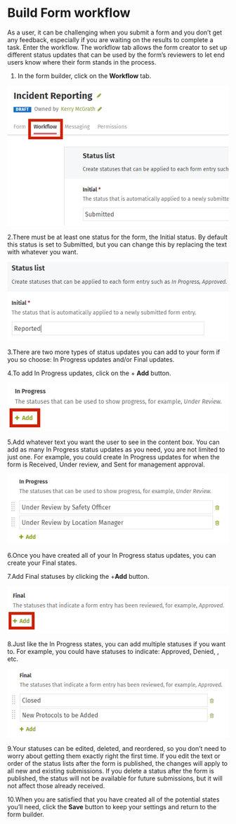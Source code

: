 # Build Form workflow



As a user, it can be challenging when you submit a form and you don’t get any feedback, especially if you are waiting on the results to complete a task. Enter the workflow. The workflow tab allows the form creator to set up different status updates that can be used by the form’s reviewers to let end users know where their form stands in the process.

1. In the form builder, click on the **Workflow** tab.  

![](../../../.gitbook/assets/1%20%2838%29.png)

2.There must be at least one status for the form, the Initial status. By default this status is set to Submitted, but you can change this by replacing the text with whatever you want.

![](../../../.gitbook/assets/2%20%2839%29.png)



3.There are two more types of status updates you can add to your form if you so choose: In Progress updates and/or Final updates.

4.To add In Progress updates, click on the + **Add** button.

![](../../../.gitbook/assets/4%20%2832%29.png)

5.Add whatever text you want the user to see in the content box. You can add as many In Progress status updates as you need, you are not limited to just one. For example, you could create In Progress updates for when the form is Received, Under review, and Sent for management approval.

![](../../../.gitbook/assets/5%20%287%29.png)



6.Once you have created all of your In Progress status updates, you can create your Final states.

7.Add Final statuses by clicking the +**Add** button.

![](../../../.gitbook/assets/6%20%2815%29.png)

8.Just like the In Progress states, you can add multiple statuses if you want to. For example, you could have statuses to indicate: Approved, Denied, , etc.

![](../../../.gitbook/assets/7%20%288%29.png)



9.Your statuses can be edited, deleted, and reordered, so you don’t need to worry about getting them exactly right the first time. If you edit the text or order of the status lists after the form is published, the changes will apply to all new and existing submissions. If you delete a status after the form is published, the status will not be available for future submissions, but it will not affect those already received.

10.When you are satisfied that you have created all of the potential states you’ll need, click the **Save** button to keep your settings and return to the form builder.

